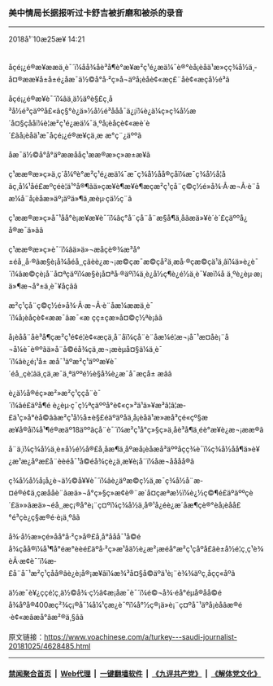 ### 美中情局长据报听过卡舒吉被折磨和被杀的录音
------------------------

<div class="published">
 <span class="date" title="ä¸­å½æ¶é´">
  <time datetime="2018-10-25T14:21:32+08:00">
   2018å¹´10æ25æ¥ 14:21
  </time>
 </span>
</div>
<br/>
<div class="wsw">
 <p>
  åçé¡¿é®æ¥ææä¸è¯´ï¼åå¾åè³å¶è°æ¥æ²ç¹é¿æä¼¯è®°èå¡èåä¹æ­»çç¾å½ä¸­å¤®ææ¥å±å±é¿åæ¯ä½©å°å·²ç»å¬äºå¡èåè¢«æç£¨åè¢«æçå½é³ã
 </p>
 <p>
  åçé¡¿é®æ¥è¯´ï¼âä¸ä½äºè§£ç¸å³å½é³çäººå£«âç§°è¿ä»½å½é³ååå¯ä¿¡ï¼è¿ä¼ç»ç¾å½æ´å¤§çååï¼è¦æ²ç¹é¿æä¼¯ä¸ºå¡èåçè¢«æè´è´£ãå¡èåä¹æ¯åçé¡¿é®æ¥çä¸æ æ°ç¨¿äººã
 </p>
 <p>
  åæ¯ä½©å°å°äºææååç¹ææ®æ»ç»æ±æ¥ã
 </p>
 <p>
  ç¹ææ®æ»ç»ä¸ç´å¼ºè°æ²ç¹é¿æä¼¯æ¯ç¾å½åå®çåï¼æ¯ç¾å½å¦åãç¸å¼¹åé£æºçéè¦ä¹°å®¶ãä»çæ¥è¶æ¥è¶æçæ²ç¹çå¨ç©ç½é»å¾·Â·æ¬Â·è¨åæ¼å¨å¡èåæ­»äº¡äºä»¶ä¸­æèµ·çä½ç¨ã
 </p>
 <p>
  ç¹ææ®æ»ç»å¯¹åå°è¡æ¥æ¥è¯´ï¼âç°å¨çå¨å¨æ§å¶ä¸åãæä»¥è´è´£çäººå¿å®æ¯ä»ãâ
 </p>
 <p>
  ç¹ææ®æ»ç»è¯´ï¼âä»ä»¬æåçè®¾æ³å°±éå¸¸å·®ãæ§è¡å¾åéå¸¸çãèè¿æ¬¡æ©çæ¯æ©çå²ä¸æå·®çæ©çä¹ä¸âï¼ä»è¿è¯´ï¼âæ©çè¡å¨å¤ªçäºï¼æ§è¡å¤ªå·®äºï¼ä¸è¿å½ç¶è¿é½ä¸è¯¥æï¼å ä¸ºè¿èµ·æ¡ä»¶æ¬å°±ä¸è¯¥åçãâ
 </p>
 <p>
  æ²ç¹çå¨ç©ç½é»å¾·Â·æ¬Â·è¨åæ¼ææä¸è¯´ï¼å¡èåçè¢«ææ¯âæ¯«æ çç±çæ»å¤©ç½ªè¡âã
 </p>
 <p>
  å¡èåå¨åè³å¶çæ²ç¹é¢é¦è¢«æçä¸å¨åï¼çå¨è¨åæ¼é¦æ¬¡å¯¹æ­¤åè¡¨å¬å¼è¯è®ºãä»å¨å©éå¾çä¸æ¬¡æèµå¤§ä¼ä¸è¯´ï¼âè¿é¡¹å± æå¯¹äºæ²ç¹äººæ¥è¯´éå¸¸çè¦ãä¸çä¸æ¯ä¸ªäººé½è§å¾è¿æ¯å¯æçå± æâã
 </p>
 <p>
  è¿ä½å®éç»æ²»æ²ç¹ççå¨è¯´ï¼âé£äºå¶é è¿èµ·ç¯ç½ªçäººå°è¢«ç»³ä¹ä»¥æ³â¦â¦æ­£ä¹ç»å°èå©âãæ²ç¹å½å±è§£éäºäºåä¸å¡èåä¹æ­»æå³çé«çº§ææ¥å®åï¼å¹¶é®æäº18äººãçå¨è¯´ï¼æ²ç¹å°ç»§ç»­ä¸åè³å¶ä¸éè°æ¥è¿æ¬¡ææ®ã
 </p>
 <p>
  å¨ä¸ï¼ç¾å½ä¸è±å½é½å®£å¸åæ¶ä¸åºæå¡èåæå³äººåçç­¾è¯ï¼ç¾å½åå¶ä»è¥¿æ¹æ¿åºæ­£å¨èèéå¯¹å©éå¾çè¿ä¸æ­¥è¡å¨ï¼åæ¬åååå®ã
 </p>
 <p>
  ç¾å½å½å¡å¿è¬ä½©å¥¥è¯´ï¼âè¿äºæ©ç½ä¸æ¯ç¾å½å¨æ­¤é®é¢ä¸çæååè¨ãæä»¬å°ç»§ç»­æ¢è®¨æ´å¤çæªæ½ï¼è¿½ç©¶é£äºäººçè´£ä»»ãæä»¬éå¸¸æç¡®å°è¡¨ç¤ºï¼ç¾å½ä¸å®¹å¿éè¿æ´åæ¶ç­è®°èå¡èåå£°é³çè¿ç§æ®é·è¡ä¸ºâã
 </p>
 <p>
  å¾·å½æ»çé»åå°å·²ç»å®£å¸å°ååå¯¹å©éå¾çåå®ï¼å¹¶å°éæ°èèé£äºå·²ç»æ¹åä½è¿æ²¡æéå°æ²ç¹çåºå£ãè±å½é¦ç¸ç¹è¾èÂ·æ¢è¯´ï¼æ­£å¨å¯¹æ²ç¹çåå®âè¿è¡å®¡æ¥âï¼æ¾³å¤§å©äºä¹è¡¨è¾¾äºç¸åçç«åºã
 </p>
 <p>
  ä½æ¯è¥¿ç­çé¦ç¸ä½©å¾·ç½â¢æ¡åæ¯è¯´ï¼é©¬å¾·éå°éµå®åå©éå¾åºå®400æç²¾ç¡®å¯¼å¼¹çæ¿è¯ºï¼å°½ç®¡ä»è¡¨ç¤ºå¯¹äºå¡èåâæ®é·è¢«æâæå°âæ²®ä¸§âã
 </p>
</div>

原文链接：https://www.voachinese.com/a/turkey---saudi-journalist-20181025/4628485.html


------------------------
#### [禁闻聚合首页](https://github.com/gfw-breaker/banned-news/blob/master/README.md) &nbsp;|&nbsp; [Web代理](https://github.com/gfw-breaker/open-proxy/blob/master/README.md) &nbsp;|&nbsp;  [一键翻墙软件](https://github.com/gfw-breaker/nogfw/blob/master/README.md) &nbsp;|&nbsp; [《九评共产党》](https://github.com/gfw-breaker/9ping.md/blob/master/README.md#九评之一评共产党是什么) &nbsp;|&nbsp; [《解体党文化》](https://github.com/gfw-breaker/jtdwh.md/blob/master/README.md#绪论)